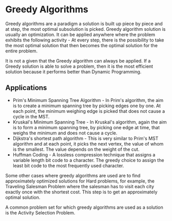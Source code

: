 # Greedy Algorithms

Greedy algorithms are a paradigm a solution is built up piece by piece and at step, the most optimal subsolution is picked. Greedy algorithm solution is usually an optimization. It can be applied anywhere where the problem exhibits the following activity - At every step, there is the possibility to take the most optimal solution that then becomes the optimal solution for the entire problem. 

It is not a given that the Greedy algorithm can always be applied. If a Greedy solution is able to solve a problem, then it is the most efficient solution because it performs better than Dynamic Programming.

## Applications

* Prim's Minimum Spanning Tree Algorithm - In Prim's algorithm, the aim is to create a minimum spanning tree by picking edges one by one. At each point, the minimum weighing edge is picked that does not cause a cycle in the MST.
* Kruskal's Minimum Spanning Tree - In Kruskal's algorithm, again the aim is to form a minimum spanning tree, by picking one edge at time, that weighs the minimum and does not cause a cycle. 
* Dijkstra's shortest path algorithm - This is very similar to Prim's MST algorithm and at each point, it picks the next vertex, the value of whom is the smallest. The value depends on the weight of the cut. 
* Huffman Coding - A lossless compression technique that assigns a variable length bit code to a character. The greedy choice to assign the least bit code to the most frequently used character.

Some other cases where greedy algorithms are used are to find approximately optimized solutions for Hard problems, for example, the Traveling Salesman Problem where the salesman has to visit each city exactly once with the shortest cost. This step is to get an approximately optimal solution. 

A common problem set for which greedy algorithms are used as a solution is the Activity Selection Problem. 
